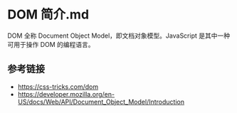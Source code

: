 # DOM 简介.md

DOM 全称 Document Object Model，即文档对象模型。JavaScript 是其中一种可用于操作 DOM 的编程语言。

## 参考链接
* https://css-tricks.com/dom
* https://developer.mozilla.org/en-US/docs/Web/API/Document_Object_Model/Introduction
